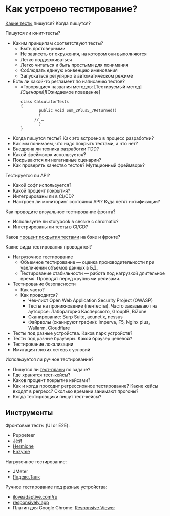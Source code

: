 # Как устроено тестирование?

[Какие тесты](https://bureau.ru/soviet/20191024/) пишутся? Когда пишутся?

Пишутся ли юнит-тесты?
- Каким принципам соответствуют тесты?
  - Быть достоверными
  - Не зависеть от окружения, на котором они выполняются
  - Легко поддерживаться
  - Легко читаться и быть простыми для понимания
  - Соблюдать единую конвенцию именования
  - Запускаться регулярно в автоматическом режиме
- Есть ли какой-то регламент по написанию тестов?
  - «Говорящие» названия методов: [Тестируемый метод]_[Сценарий]_[Ожидаемое поведение]
    ```
    сlass CalculatorTests
    {
            public void Sum_2Plus5_7Returned()
            {
          // …
            }
    }
    ```
- Когда пишутся тесты? Как это встроено в процесс разработки?
- Как мы понимаем, что надо покрыть тестами, а что нет?
- Внедрена ли техника разработки TDD?
- Какой фреймворк используется?
- Покрываются ли негативные сценарии?
- Как проверять качество тестов? Мутационный фреймворк?

Тестируется ли API? 
- Какой софт используется?
- Какой процент покрытия? 
- Интегрированы ли в CI/CD?
- Настроен ли мониторинг состояния API? Куда летят нотификации?

Как проводите визуальное тестирование фронта?
- Используете ли storybook в связке с chromatic?
- Интегрированы ли тесты в CI/CD?

Каков [процент покрытия тестами](https://bureau.ru/soviet/20191017/) на бэке и фронте?

Какие виды тестирования проводятся?
- Нагрузочное тестирование
    - Объемное тестирование — оценка производительности при увеличении объемов данных в БД.
    - Тестирование стабильности — работа под нагрузкой длительное время. Проводят перед крупными релизами.
- Тестирование безопасности
  - Как часто?
  - Как проводится?
    - Чек-лист Open Web Application Security Project (OWASP)
    - Тесты на проникновение (пентесты). Часто заказывают на аутсорсе: Лаборатория Касперского, GroupIB, BiZone
    - Сканирование: Burp Suite, acunetix, nessus
    - Файрволы (сканируют трафик): Imperva, F5, Nginx plus, Wallarm, Cloudflare
- Тесты под разные устройства. Каков парк устройств?
- Тесты под разные браузеры. Какой браузер целевой?
- Тестирование локализации
- Имитация плохих сетевых условий

Используется ли ручное тестирование?
- Пишутся ли [тест-планы](./docs/test-plan.md) по задаче?
- Где хранятся [тест-кейсы](./docs/test-case.md)?
- Каков процент покрытие кейсами?
- Как и когда проходит регрессионное тестирование? Какие кейсы входят в регресс? Сколько времени занимают прогоны?
- Когда тестировщики пишут тест-кейсы?

## Инструменты

Фронтовые тесты (UI or E2E):
- Puppeteer
- [Jest](https://jestjs.io/ru/)
- [Hermione](https://yandex.ru/dev/hermione/)
- [Enzyme](https://airbnb.io/enzyme/index.html)

Нагрузочное тестирование:
- JMeter
- [Яндекс.Танк](https://yandex.ru/dev/tank/)

Ручное тестирование под разные устройства:
- [iloveadaptive.com/ru](http://iloveadaptive.com/ru/)
- [responsively.app](https://responsively.app/)
- Плагин для Google Chrome: [Responsive Viewer](https://chrome.google.com/webstore/detail/responsive-viewer/inmopeiepgfljkpkidclfgbgbmfcennb?fbclid=IwAR14zjRPQ0O_28xb482xFeCkOAw7LhNc6Y4Yi7KWRTLkF1lWuNcRwMoXEKU)